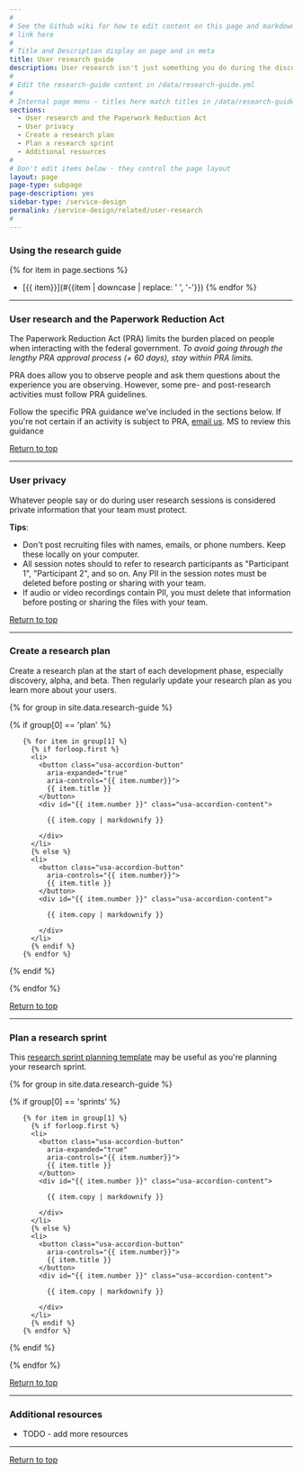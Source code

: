 ```yaml
---
#
# See the Github wiki for how to edit content on this page and markdown styles you can use:
# link here
#
# Title and Description display on page and in meta
title: User research guide
description: User research isn't just something you do during the discovery phase. You'll do it throughout the service lifecycle, checking in with your users to answer questions you have about how to improve your service.
#
# Edit the research-guide content in /data/research-guide.yml
#
# Internal page menu - titles here match titles in /data/research-guide.yml
sections:
  - User research and the Paperwork Reduction Act
  - User privacy
  - Create a research plan
  - Plan a research sprint
  - Additional resources
#
# Don't edit items below - they control the page layout
layout: page
page-type: subpage
page-description: yes
sidebar-type: /service-design
permalink: /service-design/related/user-research
#
---
```


### Using the research guide

{% for item in page.sections %}
* [{{ item}}](#{{item | downcase | replace: ' ', '-'}})
{% endfor %}

<hr>

### User research and the Paperwork Reduction Act

The Paperwork Reduction Act (PRA) limits the burden placed on people when interacting with the federal government. *To avoid going through the lengthy PRA approval process (+ 60 days), stay within PRA limits.*

PRA does allow you to observe people and ask them questions about the experience you are observing. However, some pre- and post-research activities must follow PRA guidelines.

Follow the specific PRA guidance we've included in the sections below. If you're not certain if an activity is subject to PRA, [email us](mailto:site.contact-handbook). <span class="todo">MS to review this guidance</span>

<a href="#">Return to top</a>

<hr>

### User privacy

Whatever people say or do during user research sessions is considered private information that your team must protect.

**Tips**:
* Don't post recruiting files with names, emails, or phone numbers. Keep these locally on your computer.
* All session notes should to refer to research participants as "Participant 1", "Participant 2", and so on. Any PII in the session notes must be deleted before posting or sharing with your team.
* If audio or video recordings contain PII, you must delete that information before posting or sharing the files with your team.

<a href="#">Return to top</a>

<hr>

### Create a research plan

Create a research plan at the start of each development phase, especially discovery, alpha, and beta. Then regularly update your research plan as you learn more about your users.

{% for group in site.data.research-guide %}

  {% if group[0] == 'plan' %}

  <ul class="usa-accordion">

    {% for item in group[1] %}
      {% if forloop.first %}
      <li>
        <button class="usa-accordion-button"
          aria-expanded="true"
          aria-controls="{{ item.number}}">
          {{ item.title }}
        </button>
        <div id="{{ item.number }}" class="usa-accordion-content">

          {{ item.copy | markdownify }}

        </div>
      </li>      
      {% else %}
      <li>
        <button class="usa-accordion-button"
          aria-controls="{{ item.number}}">
          {{ item.title }}
        </button>
        <div id="{{ item.number }}" class="usa-accordion-content">

          {{ item.copy | markdownify }}

        </div>
      </li>
      {% endif %}
    {% endfor %}

  </ul>

  {% endif %}

{% endfor %}

<a href="#">Return to top</a>

<hr>


### Plan a research sprint

This [research sprint planning template](other-resources/research-sprints) may be useful as you're planning your research sprint.

{% for group in site.data.research-guide %}

  {% if group[0] == 'sprints' %}

  <ul class="usa-accordion">

    {% for item in group[1] %}
      {% if forloop.first %}
      <li>
        <button class="usa-accordion-button"
          aria-expanded="true"
          aria-controls="{{ item.number}}">
          {{ item.title }}
        </button>
        <div id="{{ item.number }}" class="usa-accordion-content">

          {{ item.copy | markdownify }}

        </div>
      </li>
      {% else %}
      <li>
        <button class="usa-accordion-button"
          aria-controls="{{ item.number}}">
          {{ item.title }}
        </button>
        <div id="{{ item.number }}" class="usa-accordion-content">

          {{ item.copy | markdownify }}

        </div>
      </li>  
      {% endif %}    
    {% endfor %}

  </ul>

  {% endif %}

{% endfor %}

<a href="#">Return to top</a>

<hr>

### Additional resources

 * <span class="todo">TODO - add more resources</span>

<hr>

<a href="#">Return to top</a>
